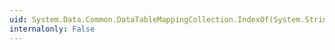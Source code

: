 ```yaml
---
uid: System.Data.Common.DataTableMappingCollection.IndexOf(System.String)
internalonly: False
---
```

